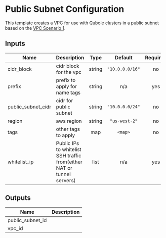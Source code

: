 # Public Subnet Configuration

This template creates a VPC for use with Qubole clusters in a public subnet based on the [VPC Scenario 1](https://docs.aws.amazon.com/vpc/latest/userguide/VPC_Scenario1.html).

## Inputs

| Name | Description | Type | Default | Required |
|------|-------------|:----:|:-----:|:-----:|
| cidr\_block | cidr block for the vpc | string | `"10.0.0.0/16"` | no |
| prefix | prefix to apply for name tags | string | n/a | yes |
| public\_subnet\_cidr | cidr for public subnet | string | `"10.0.0.0/24"` | no |
| region | aws region | string | `"us-west-2"` | no |
| tags | other tags to apply | map | `<map>` | no |
| whitelist\_ip | Public IPs to whitelist SSH traffic from(either NAT or tunnel servers) | list | n/a | yes |

## Outputs

| Name | Description |
|------|-------------|
| public\_subnet\_id |  |
| vpc\_id |  |

